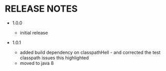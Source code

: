 # RELEASE NOTES

- 1.0.0

  - initial release

- 1.0.1

  - added build dependency on classpathHell - and corrected the test classpath issues this highlighted
  - moved to java 8
